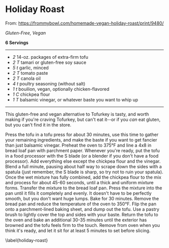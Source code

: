 # Holiday Roast

From: https://frommybowl.com/homemade-vegan-holiday-roast/print/9480/

*Gluten-Free, Vegan*

**6 Servings**

---

- *2* 14-oz. packages of extra-firm tofu
- *2 T* tamari or gluten-free soy sauce
- *5 t* garlic, minced
- *2 T* tomato paste
- *2 T* canola oil
- *4 t* poultry seasoning (without salt)
- *1 t* bouilion, vegan, optionally chicken-flavored
- *1 C* chickpea flour
- *1 T* balsamic vinegar, or whatever baste you want to whip up

---

This gluten-free and vegan alternative to Tofurkey is tasty, and worth making if
you're craving Tofurkey, but can't eat it--or if you *can* eat gluten, but you
can't find it in the store.

Press the tofu in a tofu press for about 30 minutes, use this time to gather
your remaining ingredients, and make the baste if you want to get fancier than
just balsamic vinegar. Preheat the oven to 375°F and line a 4x8 in bread loaf
pan with parchment paper. Whenever you're ready, put the tofu in a food processor
with the S blade (or a blender if you don't have a food processor). Add
everything else except the chickpea flour and the vinegar. Blend a full minute,
pausing about half way to scrape down the sides with a spatula (just remember,
the S blade is sharp, so try not to ruin your spatula). Once the wet mixture has
fully combined, add the chickpea flour to the mix and process for about 45-60
seconds, until a thick and uniform mixture forms. Transfer the mixture to the
bread loaf pan. Press the mixture into the pan until it fills it completely and
evenly. It doesn't have to be perfectly smooth, but you don't want huge lumps.
Bake for 30 minutes. Remove the bread pan and reduce the temperature of the oven
to 350°F. Flip the pan onto a parchment-lined baking sheet, and dump out the
tofu. Use a pastry brush to lightly cover the top and sides with your baste.
Return the tofu to the oven and bake an additional 30-35 minutes until the
exterior has browned and the tofu feels firm to the touch. Remove from oven when
you think it's ready, and let it sit for at least 5 minutes to set before
slicing.

\label{holiday-roast}
